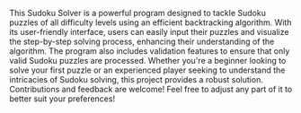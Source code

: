This Sudoku Solver is a powerful program designed to tackle Sudoku puzzles of all difficulty levels using an efficient backtracking algorithm. With its user-friendly interface, users can easily input their puzzles and visualize the step-by-step solving process, enhancing their understanding of the algorithm. The program also includes validation features to ensure that only valid Sudoku puzzles are processed. Whether you're a beginner looking to solve your first puzzle or an experienced player seeking to understand the intricacies of Sudoku solving, this project provides a robust solution. Contributions and feedback are welcome! Feel free to adjust any part of it to better suit your preferences!
